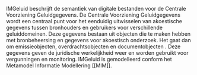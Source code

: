 IMGeluid beschrijft de semantiek van digitale bestanden voor de Centrale
Voorziening Geluidgegevens. De Centrale Voorziening Geluidgegevens wordt een
centraal punt voor het eenduidig uitwisselen van akoestische gegevens tussen
bronhouders en gebruikers voor verschillende geluiddomeinen. Deze gegevens
bestaan uit objecten die te maken hebben met bronbeheersing en gegevens voor
akoestisch onderzoek. Het gaat dan om emissieobjecten, overdrachtsobjecten en
documentobjecten . Deze gegevens geven de juridische werkelijkheid weer en
worden gebruikt voor vergunningen en monitoring. IMGeluid is gemodelleerd
conform het Metamodel Informatie Modellering [[MIM]].
